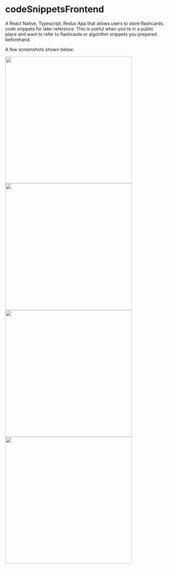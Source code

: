 # codeSnippetsFrontend
A React Native, Typescript, Redux App that allows users to store flashcards, code snippets for later reference.
This is useful when you're in a public place and want to refer to flashcards or algorithm snippets you prepared beforehand.

A few screenshots shown below:

<img src="https://user-images.githubusercontent.com/53941721/119933732-3ab82880-bfb7-11eb-9ba5-0cd4c11bf526.png" width=400>
<img src="https://user-images.githubusercontent.com/53941721/119933703-31c75700-bfb7-11eb-8a6b-693e65469a0a.png" width=400>
<img src="https://user-images.githubusercontent.com/53941721/119933723-3724a180-bfb7-11eb-9c06-793f60933782.png" width=400>
<img src="https://user-images.githubusercontent.com/53941721/119933741-3db31900-bfb7-11eb-88c8-d5c0dd073464.png" width=400>
